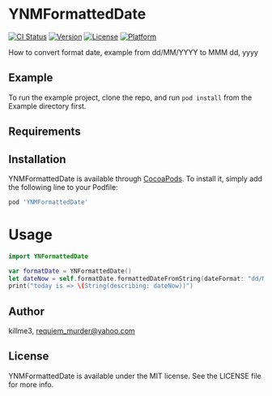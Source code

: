 # YNMFormattedDate

[![CI Status](https://img.shields.io/travis/killme3/YNMFormattedDate.svg?style=flat)](https://travis-ci.org/killme3/YNMFormattedDate)
[![Version](https://img.shields.io/cocoapods/v/YNMFormattedDate.svg?style=flat)](https://cocoapods.org/pods/YNMFormattedDate)
[![License](https://img.shields.io/cocoapods/l/YNMFormattedDate.svg?style=flat)](https://cocoapods.org/pods/YNMFormattedDate)
[![Platform](https://img.shields.io/cocoapods/p/YNMFormattedDate.svg?style=flat)](https://cocoapods.org/pods/YNMFormattedDate)

How to convert format date, example from dd/MM/YYYY to MMM dd, yyyy

## Example

To run the example project, clone the repo, and run `pod install` from the Example directory first.

## Requirements

## Installation

YNMFormattedDate is available through [CocoaPods](https://cocoapods.org). To install
it, simply add the following line to your Podfile:

```ruby
pod 'YNMFormattedDate'
```
# Usage
```swift
import YNFormattedDate

var formatDate = YNFormattedDate()
let dateNow = self.formatDate.formattedDateFromString(dateFormat: "dd/MM/yyyy", dateString: "24/06/2018", withFormat: "MMM dd, yyyy")
print("today is => \(String(describing: dateNow))")
```
## Author

killme3, requiem_murder@yahoo.com

## License

YNMFormattedDate is available under the MIT license. See the LICENSE file for more info.
